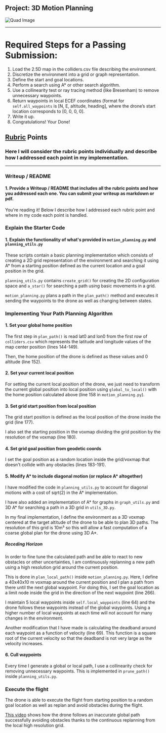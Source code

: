## Project: 3D Motion Planning
![Quad Image](./misc/enroute.png)

---


# Required Steps for a Passing Submission:
1. Load the 2.5D map in the colliders.csv file describing the environment.
2. Discretize the environment into a grid or graph representation.
3. Define the start and goal locations.
4. Perform a search using A* or other search algorithm.
5. Use a collinearity test or ray tracing method (like Bresenham) to remove unnecessary waypoints.
6. Return waypoints in local ECEF coordinates (format for `self.all_waypoints` is [N, E, altitude, heading], where the drone’s start location corresponds to [0, 0, 0, 0].
7. Write it up.
8. Congratulations!  Your Done!

## [Rubric](https://review.udacity.com/#!/rubrics/1534/view) Points
### Here I will consider the rubric points individually and describe how I addressed each point in my implementation.  

---
### Writeup / README

#### 1. Provide a Writeup / README that includes all the rubric points and how you addressed each one.  You can submit your writeup as markdown or pdf.  

You're reading it! Below I describe how I addressed each rubric point and where in my code each point is handled.

### Explain the Starter Code

#### 1. Explain the functionality of what's provided in `motion_planning.py` and `planning_utils.py`
These scripts contain a basic planning implementation which consists of creating a 2D grid representation of the environment and searching it using A* from a starting position defined as the current location and a goal position in the grid.

`planning_utils.py` contains `create_grid()` for creating the 2D configuration space and `a_star()` for searching a path using basic movements in a grid.

`motion_planning.py` plans a path in the `plan_path()` method and executes it sending the waypoints to the drone as well as changing between states.

### Implementing Your Path Planning Algorithm

#### 1. Set your global home position

The first step in `plan_path()` is read lat0 and lon0 from the first row of `colliders.csv` which represents the latitude and longitude values of the map center position (lines 144-149).

Then, the home position of the drone is defined as these values and 0 altitude (line 152).

#### 2. Set your current local position

For setting the current local position of the drone, we just need to transform the current global position into local position using `global_to_local()` with the home position calculated above (line 158 in `motion_planning.py`).

#### 3. Set grid start position from local position

The grid start position is defined as the local position of the drone inside the grid (line 177).

I also set the starting position in the voxmap dividing the grid position by the resolution of the voxmap (line 180).

#### 4. Set grid goal position from geodetic coords

I set the goal position as a random location inside the grid/voxmap that doesn't collide with any obstacles (lines 183-191).

#### 5. Modify A* to include diagonal motion (or replace A* altogether)

I have modified the code in `planning_utils.py` to account for diagonal motions with a cost of sqrt(2) in the A* implementation.

I have also added an implementation of A* for graphs in `graph_utils.py` and 3D A* for searching a path in a 3D grid in `utils_3D.py`.

In my final implementation, I define the environment as a 3D voxmap centered at the target altitude of the drone to be able to plan 3D paths. The resolution of this grid is 10m³ so this will allow a fast computation of a coarse global plan for the drone using 3D A*.

##### Receding Horizon

In order to fine tune the calculated path and be able to react to new obstacles or other uncertainties, I am continuously replanning a new path using a high resolution grid around the current position.

This is done in `plan_local_path()` inside `motion_planning.py`. Here, I define a 40x40x10 m voxmap around the current position and I plan a path from there until the next global waypoint. For doing this, I set the goal location as a limit node inside the grid in the direction of the next waypoint (line 266).

I maintain 5 local waypoints inside `self.local_waypoints` (line 64) and the drone follows these waypoints instead of the global waypoints. Using a higher number of local waypoints at each time will not account for many changes in the environment.

Another modification that I have made is calculating the deadband around each waypoint as a function of velocity (line 69). This function is a square root of the current velocity so that the deadband is not very large as the velocity increases.

#### 6. Cull waypoints

Every time I generate a global or local path, I use a collinearity check for removing unnecessary waypoints. This is implemented in `prune_path()` inside `planning_utils.py`.

### Execute the flight

The drone is able to execute the flight from starting position to a random goal location as well as replan and avoid obstacles during the flight.

[This video](./misc/vid.mp4) shows how the drone follows an inaccurate global path successfully avoiding obstacles thanks to the continuous replanning from the local high resolution grid.
